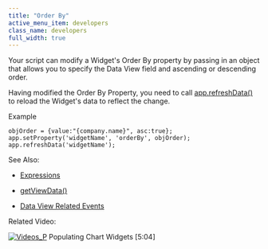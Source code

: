```yaml
---
title: "Order By"
active_menu_item: developers
class_name: developers
full_width: true
---
```



Your script can modify a Widget's Order By property by passing in an object that allows you to specify the Data View field and ascending or descending order.

Having modified the Order By Property, you need to call [app.refreshData()](../../widget-functions/refreshdata) to reload the Widget's data to reflect the change.

Example

    objOrder = {value:"{company.name}", asc:true};
    app.setProperty('widgetName', 'orderBy', objOrder);
    app.refreshData('widgetName');
   

See Also:

 - [Expressions](../../../../product-guide/advanced-features/data-integration,-reporting-dashboards/data-section-properties/the-expression-editor)

 - [getViewData()](../getviewdata)

 - [Data View Related Events](../data-view-related-events)

Related Video:

[![Videos\_P](/img/docs/videos_p.png)](http://www.youtube.com/v/4FXN_AsiiMs?autoplay=1&hd=1&fs=1&showsearch=0&rel=0&) Populating Chart Widgets [5:04]
